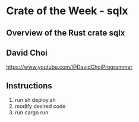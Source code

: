 # Crate of the Week - sqlx

## Overview of the Rust crate sqlx

## David Choi

https://www.youtube.com/@DavidChoiProgrammer

## Instructions

1. run
   sh deploy.sh
2. modify desired code
3. run
   cargo run
